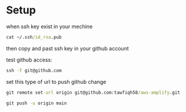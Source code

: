 # Setup

when ssh key exist in your mechine

```cmd
cat ~/.ssh/id_rsa.pub
```

then copy and past ssh key in your github account

test github access:

```cmd
ssh -T git@github.com
```

set this type of url to push github change

```cmd
git remote set-url origin git@github.com:tawfiqh58/aws-amplify.git

git push -u origin main
```
